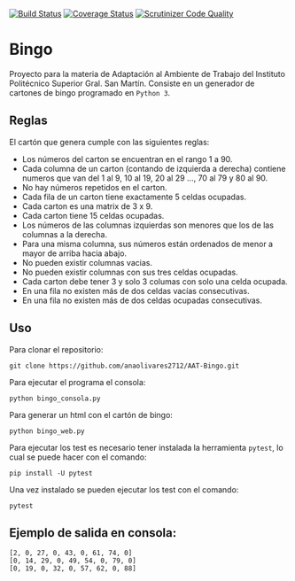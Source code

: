 [![Build Status](https://travis-ci.org/anaolivares2712/AAT-Bingo.svg?branch=master)](https://travis-ci.org/anaolivares2712/AAT-Bingo)
[![Coverage Status](https://coveralls.io/repos/github/anaolivares2712/AAT-Bingo/badge.svg?branch=master)](https://coveralls.io/github/anaolivares2712/AAT-Bingo?branch=master)
[![Scrutinizer Code Quality](https://scrutinizer-ci.com/g/anaolivares2712/AAT-Bingo/badges/quality-score.png?b=master)](https://scrutinizer-ci.com/g/anaolivares2712/AAT-Bingo/?branch=master)
# Bingo
Proyecto para la materia de Adaptación al Ambiente de Trabajo del Instituto Politécnico Superior Gral. San Martín.
Consiste en un generador de cartones de bingo programado en `Python 3`.
## Reglas 
El cartón que genera cumple con las siguientes reglas:
* Los números del carton se encuentran en el rango 1 a 90.
* Cada columna de un carton (contando de izquierda a derecha) contiene numeros que van del 1 al 9, 10 al 19, 20 al 29 ..., 70 al 79 y 80 al 90.
* No hay números repetidos en el carton.
* Cada fila de un carton tiene exactamente 5 celdas ocupadas.
* Cada carton es una matrix de 3 x 9.
* Cada carton tiene 15 celdas ocupadas.
* Los números de las columnas izquierdas son menores que los de las columnas a la derecha.
* Para una misma columna, sus números están ordenados de menor a mayor de arriba hacia abajo.
* No pueden existir columnas vacias.
* No pueden existir columnas con sus tres celdas ocupadas.
* Cada carton debe tener 3 y solo 3 columas con solo una celda ocupada.
* En una fila no existen más de dos celdas vacías consecutivas.
* En una fila no existen más de dos celdas ocupadas consecutivas.
## Uso
Para clonar el repositorio:
```
git clone https://github.com/anaolivares2712/AAT-Bingo.git
```
Para ejecutar el programa el consola:
```
python bingo_consola.py
```
Para generar un html con el cartón de bingo:
```
python bingo_web.py
```
Para ejecutar los test es necesario tener instalada la herramienta `pytest`, lo cual se puede hacer con el comando:
```
pip install -U pytest
```
Una vez instalado se pueden ejecutar los test con el comando:
```
pytest
```
## Ejemplo de salida en consola:
```
[2, 0, 27, 0, 43, 0, 61, 74, 0]
[0, 14, 29, 0, 49, 54, 0, 79, 0]
[0, 19, 0, 32, 0, 57, 62, 0, 88]
```
